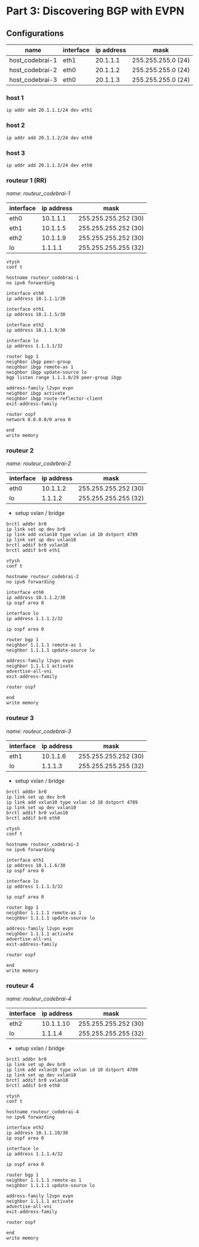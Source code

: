# Part 3: Discovering BGP with EVPN

## Configurations

name               | interface  | ip address | mask
-------------------|------------|------------|--------------------
host_codebrai-1    | eth1       | 20.1.1.1   | 255.255.255.0 (24)
host_codebrai-2    | eth0       | 20.1.1.2   | 255.255.255.0 (24)
host_codebrai-3    | eth0       | 20.1.1.3   | 255.255.255.0 (24)

### host 1
```
ip addr add 20.1.1.1/24 dev eth1
```

### host 2
```
ip addr add 20.1.1.2/24 dev eth0
```

### host 3
```
ip addr add 20.1.1.3/24 dev eth0
```

### routeur 1 (RR)
*name: routeur_codebrai-1*

interface | ip address | mask 
----------|------------|----------------------
eth0      | 10.1.1.1   | 255.255.255.252 (30)
eth1      | 10.1.1.5   | 255.255.255.252 (30)
eth2      | 10.1.1.9   | 255.255.255.252 (30)
lo        | 1.1.1.1    | 255.255.255.255 (32)

```
vtysh
conf t

hostname routeur_codebrai-1
no ipv6 forwarding

interface eth0
ip address 10.1.1.1/30

interface eth1
ip address 10.1.1.5/30

interface eth2
ip address 10.1.1.9/30

interface lo
ip address 1.1.1.1/32

router bgp 1
neighbor ibgp peer-group
neighbor ibgp remote-as 1
neighbor ibgp update-source lo
bgp listen range 1.1.1.0/29 peer-group ibgp

address-family l2vpn evpn
neighbor ibgp activate
neighbor ibgp route-reflector-client
exit-address-family

router ospf
network 0.0.0.0/0 area 0

end
write memory
```

### routeur 2
*name: routeur_codebrai-2*

interface | ip address | mask 
----------|------------|----------------------
eth0      | 10.1.1.2   | 255.255.255.252 (30)
lo        | 1.1.1.2    | 255.255.255.255 (32)

- setup vxlan / bridge
```
brctl addbr br0
ip link set up dev br0
ip link add vxlan10 type vxlan id 10 dstport 4789
ip link set up dev vxlan10
brctl addif br0 vxlan10
brctl addif br0 eth1
```

```
vtysh
conf t

hostname routeur_codebrai-2
no ipv6 forwarding

interface eth0
ip address 10.1.1.2/30
ip ospf area 0

interface lo
ip address 1.1.1.2/32

ip ospf area 0

router bgp 1
neighbor 1.1.1.1 remote-as 1
neighbor 1.1.1.1 update-source lo

address-family l2vpn evpn
neighbor 1.1.1.1 activate
advertise-all-vni
exit-address-family

router ospf

end
write memory
```

### routeur 3
*name: routeur_codebrai-3*

interface | ip address | mask 
----------|------------|----------------------
eth1      | 10.1.1.6   | 255.255.255.252 (30)
lo        | 1.1.1.3    | 255.255.255.255 (32)

- setup vxlan / bridge
```
brctl addbr br0
ip link set up dev br0
ip link add vxlan10 type vxlan id 10 dstport 4789
ip link set up dev vxlan10
brctl addif br0 vxlan10
brctl addif br0 eth0
```

```
vtysh
conf t

hostname routeur_codebrai-3
no ipv6 forwarding

interface eth1
ip address 10.1.1.6/30
ip ospf area 0

interface lo
ip address 1.1.1.3/32

ip ospf area 0

router bgp 1
neighbor 1.1.1.1 remote-as 1
neighbor 1.1.1.1 update-source lo

address-family l2vpn evpn
neighbor 1.1.1.1 activate
advertise-all-vni
exit-address-family

router ospf

end
write memory
```

### routeur 4
*name: routeur_codebrai-4*

interface | ip address | mask 
----------|------------|----------------------
eth2      | 10.1.1.10   | 255.255.255.252 (30)
lo        | 1.1.1.4    | 255.255.255.255 (32)

- setup vxlan / bridge
```
brctl addbr br0
ip link set up dev br0
ip link add vxlan10 type vxlan id 10 dstport 4789
ip link set up dev vxlan10
brctl addif br0 vxlan10
brctl addif br0 eth0
```

```
vtysh
conf t

hostname routeur_codebrai-4
no ipv6 forwarding

interface eth2
ip address 10.1.1.10/30
ip ospf area 0

interface lo
ip address 1.1.1.4/32

ip ospf area 0

router bgp 1
neighbor 1.1.1.1 remote-as 1
neighbor 1.1.1.1 update-source lo

address-family l2vpn evpn
neighbor 1.1.1.1 activate
advertise-all-vni
exit-address-family

router ospf

end
write memory
```
